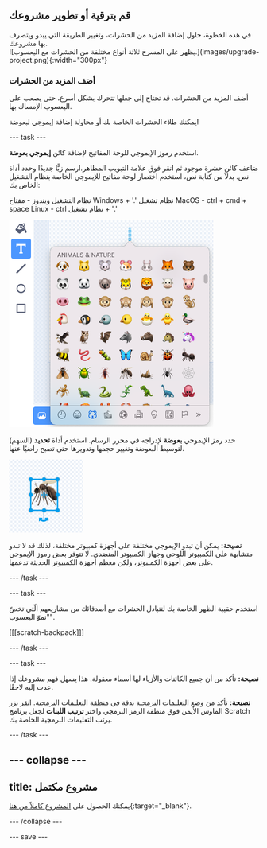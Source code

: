 ## قم بترقية أو تطوير مشروعك

<div style="display: flex; flex-wrap: wrap">
<div style="flex-basis: 200px; flex-grow: 1; margin-right: 15px;">
في هذه الخطوة، حاول إضافة المزيد من الحشرات، وتغيير الطريقة التي يبدو ويتصرف بها مشروعك.
</div>
<div>
![يظهر على المسرح ثلاثة أنواع مختلفة من الحشرات مع اليعسوب.](images/upgrade-project.png){:width="300px"}
</div>
</div>

### أضف المزيد من الحشرات

أضف المزيد من الحشرات. قد تحتاج إلى جعلها تتحرك بشكل أسرع، حتى يصعب على اليعسوب الإمساك بها.

يمكنك طلاء الحشرات الخاصة بك أو محاولة إضافة إيموجي لبعوضة!

--- task ---

استخدم رموز الإيموجي للوحة المفاتيح لإضافة كائن **إيموجي بعوضة**.

ضاعف كائن  حشرة موجود ثم انقر فوق علامة التبويب المظاهر.ارسم زيًّا جديدًا وحدد أداة نص. بدلاً من كتابة نص، استخدم اختصار لوحة مفاتيح للإيموجي الخاصة بنظام التشغيل الخاص بك:

نظام التشغيل ويندوز - مفتاح Windows + '.' 
نظام تشغيل MacOS - ctrl + cmd + space 
Linux - ctrl نظام تشغيل + '.'

![لوحة مفاتيح الإيموجي المنبثقة مع تحديد فئة "الحيوانات والطبيعة".](images/emoji-keyboard.png)

حدد رمز الإيموجي **بعوضة** لإدراجه في محرر الرسام. استخدم أداة **تحديد** (السهم) لتوسيط البعوضة وتغيير حجمها وتدويرها حتى تصبح راضيًا عنها.

![إيموجي البعوضة في محرر الرسام.](images/emoji-mosquito.png)

**نصيحة:** يمكن أن تبدو الإيموجي مختلفة على أجهزة كمبيوتر مختلفة، لذلك قد لا تبدو متشابهة على الكمبيوتر اللوحي وجهاز الكمبيوتر المنضدي. لا تتوفر بعض رموز الإيموجي على بعض أجهزة الكمبيوتر، ولكن معظم أجهزة الكمبيوتر الحديثة تدعمها.

--- /task ---

--- task ---

استخدم حقيبة الظهر الخاصة بك لتتبادل الحشرات مع أصدقائك من مشاريعهم الّتي تخصّ "نموّ اليعسوب".

[[[scratch-backpack]]]

--- /task ---

--- task ---

**نصيحة:** تأكد من أن جميع الكائنات والأزياء لها أسماء معقولة. هذا يسهل فهم مشروعك إذا عدت إليه لاحقًا.

**نصيحة:** تأكد من وضع التعليمات البرمجية بدقة في منطقة التعليمات البرمجية. انقر بزر الماوس الأيمن فوق منطقة الرمز البرمجي واختر **ترتيب اللبنات** لجعل برنامج Scratch يرتب التعليمات البرمجية الخاصة بك.

--- /task ---

--- collapse ---
---
title: مشروع مكتمل
---

يمكنك الحصول على [المشروع كاملاً من هنا](https://scratch.mit.edu/projects/659582737/){:target="_blank"}.

--- /collapse ---

--- save ---
